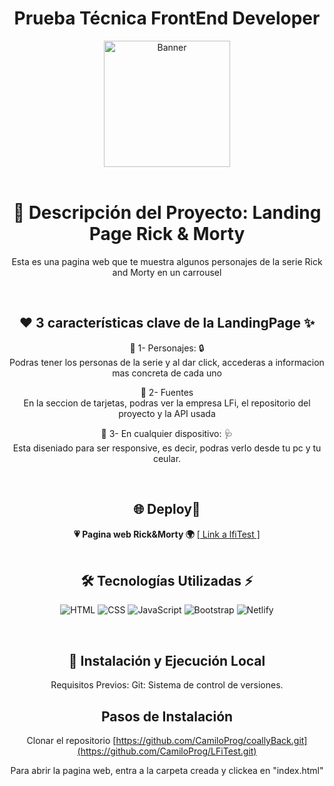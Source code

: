 <h1 align="center"> Prueba Técnica FrontEnd Developer  </h1>
 
  <!-- PROJECT LOGO -->
  <div align='center'>
    <a href="https://hackaton-no-country.vercel.app/" target="_blank">
      <img src="https://cdn.prod.website-files.com/6401fa36143dd725acd1e200/6401fe13b47a1de1351f9bd6_logo.svg" alt="Banner" width="full" height="202">
    </a>
  </div> 

<br>
<h1 align='center'>📑 Descripción del Proyecto: Landing Page Rick & Morty </h1>

<div align="center">
  <p>
    Esta es una pagina web que te muestra algunos personajes de la serie Rick and Morty en un carrousel
  </p>
</div>

<br>

<div align='center'>
  <h2>❤ 3 características clave de la LandingPage ✨</h2>
</div>

<div align='center'>
    <p>
      🔸 1- Personajes: 🔒 <br>
      Podras tener los personas de la serie y al dar click, accederas a informacion mas concreta de cada uno
    </p>
 <p>
       🔸 2- Fuentes <br> 
       En la seccion de tarjetas, podras ver la empresa LFi, el repositorio del proyecto y la API usada
 </p>
 <p>
      🔸 3- En cualquier dispositivo: 🩺 <br> 
         Esta diseniado para ser responsive, es decir, podras verlo desde tu pc y tu ceular.    
 </p>
      </p>
</div>



<br>
<div align='center'>
  <h2>🌐 Deploy🌟</h2>
</div>
<div align='center'>
  <b>💗 Pagina web Rick&Morty 🌍</b>
    <a href="https://lfitest.netlify.app/">[ Link a lfiTest ]</a>
</div>

<br>


<div align='center'>
  <h2>🛠️ Tecnologías Utilizadas ⚡</h2>


![HTML](https://img.shields.io/badge/HTML5-E34F26?style=for-the-badge&logo=html5&logoColor=white) 
![CSS](https://img.shields.io/badge/CSS3-1572B6?style=for-the-badge&logo=css3&logoColor=white)
![JavaScript](https://img.shields.io/badge/javascript-%23323330.svg?style=for-the-badge&logo=javascript&logoColor=%23F7DF1E)
![Bootstrap](https://img.shields.io/badge/bootstrap-%238511FA.svg?style=for-the-badge&logo=bootstrap&logoColor=white)
![Netlify](https://img.shields.io/badge/netlify-%23000000.svg?style=for-the-badge&logo=netlify&logoColor=#00C7B7)

  </div>



<br>

<div align='center'>
  <h2>🚀 Instalación y Ejecución Local</h2>

Requisitos Previos:
Git: Sistema de control de versiones.
</div>

<div align='center'>
  <h2>Pasos de Instalación</h2>

Clonar el repositorio
[https://github.com/CamiloProg/coallyBack.git](https://github.com/CamiloProg/LFiTest.git)


Para abrir la pagina web, entra a la carpeta creada y clickea en "index.html"
</div>
